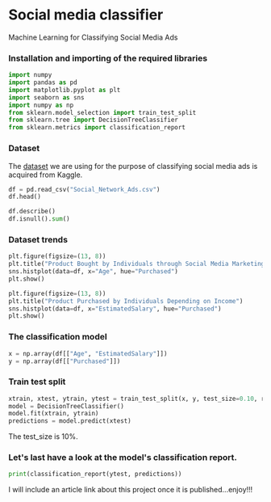 # Social media classifier
Machine Learning for Classifying Social Media Ads

### Installation and importing of the required libraries

```python
import numpy
import pandas as pd
import matplotlib.pyplot as plt
import seaborn as sns
import numpy as np
from sklearn.model_selection import train_test_split
from sklearn.tree import DecisionTreeClassifier
from sklearn.metrics import classification_report
```

### Dataset
The [dataset](https://medium.com/r/?url=https%3A%2F%2Fwww.kaggle.com%2Fdatasets%2Fd4rklucif3r%2Fsocial-network-ads) we are using for the purpose of classifying social media ads is acquired from Kaggle.

```python
df = pd.read_csv("Social_Network_Ads.csv")
df.head()
```

```python
df.describe()
df.isnull().sum()
```

### Dataset trends

```python
plt.figure(figsize=(13, 8))
plt.title("Product Bought by Individuals through Social Media Marketing")
sns.histplot(data=df, x="Age", hue="Purchased")
plt.show()
```

```python
plt.figure(figsize=(13, 8))
plt.title("Product Purchased by Individuals Depending on Income")
sns.histplot(data=df, x="EstimatedSalary", hue="Purchased")
plt.show()
```

### The classification model

```python
x = np.array(df[["Age", "EstimatedSalary"]])
y = np.array(df[["Purchased"]])
```

### Train test split

```python
xtrain, xtest, ytrain, ytest = train_test_split(x, y, test_size=0.10, random_state=42)
model = DecisionTreeClassifier()
model.fit(xtrain, ytrain)
predictions = model.predict(xtest)
```
The test_size is 10%.

### Let's last have a look at the model's classification report.

```python
print(classification_report(ytest, predictions))
```

I will include an article link about this project once it is published...enjoy!!!




